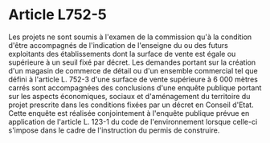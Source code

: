 # Article L752-5

Les projets ne sont soumis à l'examen de la commission qu'à la condition d'être accompagnés de l'indication de l'enseigne du ou des futurs exploitants des établissements dont la surface de vente est égale ou supérieure à un seuil fixé par décret.   Les demandes portant sur la création d'un magasin de commerce de détail ou d'un ensemble commercial tel que défini à l'article L. 752-3 d'une surface de vente supérieure à 6 000 mètres carrés sont accompagnées des conclusions d'une enquête publique portant sur les aspects économiques, sociaux et d'aménagement du territoire du projet prescrite dans les conditions fixées par un décret en Conseil d'Etat. Cette enquête est réalisée conjointement à l'enquête publique prévue en application de l'article L. 123-1 du code de l'environnement lorsque celle-ci s'impose dans le cadre de l'instruction du permis de construire.